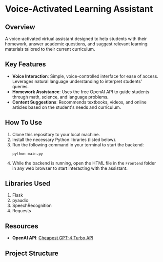# Voice-Activated Learning Assistant

## Overview
A voice-activated virtual assistant designed to help students with their homework, answer academic questions, and suggest relevant learning materials tailored to their current curriculum.

## Key Features
- **Voice Interaction**: Simple, voice-controlled interface for ease of access. Leverages natural language understanding to interpret students' queries.
- **Homework Assistance**: Uses the free OpenAI API to guide students through math, science, and language problems.
- **Content Suggestions**: Recommends textbooks, videos, and online articles based on the student's needs and curriculum.

## How To Use

1. Clone this repository to your local machine.
2. Install the necessary Python libraries (listed below).
3. Run the following command in your terminal to start the backend:
    ```bash
    python main.py
    ```
4. While the backend is running, open the HTML file in the `Frontend` folder in any web browser to start interacting with the assistant.

## Libraries Used
1. Flask
2. pyaudio
3. SpeechRecognition
4. Requests

## Resources
- **OpenAI API**: [Cheapest GPT-4 Turbo API](https://rapidapi.com/NextAPI/api/cheapest-gpt-4-turbo-gpt-4-vision-chatgpt-openai-ai-api)

## Project Structure





